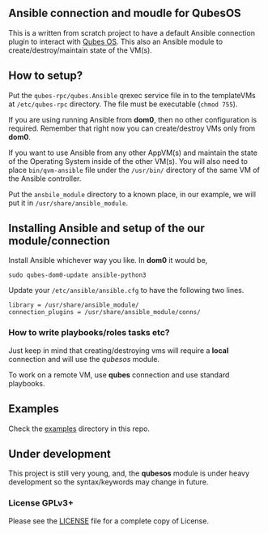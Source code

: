 ## Ansible connection and moudle for QubesOS

This is a written from scratch project to have a default Ansible connection
plugin to interact with [Qubes OS](https://qubes-os.org). This also an Ansible
module to create/destroy/maintain state of the VM(s). 


## How to setup?

Put the ``qubes-rpc/qubes.Ansible`` qrexec service file in to the templateVMs
at ``/etc/qubes-rpc`` directory. The file must be executable (``chmod 755``).

If you are using running Ansible from **dom0**, then no other configuration
is required. Remember that right now you can create/destroy VMs only from
**dom0**.


If you want to use Ansible from any other AppVM(s) and maintain the state of
the Operating System inside of the other VM(s). You will also need to place
``bin/qvm-ansible`` file under the ``/usr/bin/`` directory of the same VM of
the Ansible controller.

Put the ``ansbile_module`` directory to a known place, in our example,
we will put it in ``/usr/share/ansible_module``.

## Installing Ansible and setup of the our module/connection

Install Ansible whichever way you like. In **dom0** it would be,

```
sudo qubes-dom0-update ansible-python3
```



Update your ``/etc/ansible/ansible.cfg`` to have the following two lines.

```
library = /usr/share/ansible_module/
connection_plugins = /usr/share/ansible_module/conns/ 
```

### How to write playbooks/roles tasks etc?


Just keep in mind that creating/destroying vms will require a **local** 
connection and will use the *qubesos* module.

To work on a remote VM, use **qubes** connection and use standard playbooks.


## Examples

Check the [examples](examples/) directory in this repo.

## Under development

This project is still very young, and, the **qubesos** module is under
heavy development so the syntax/keywords may change in future.

### License GPLv3+

Please see the [LICENSE](LICENSE) file for a complete copy of License.

